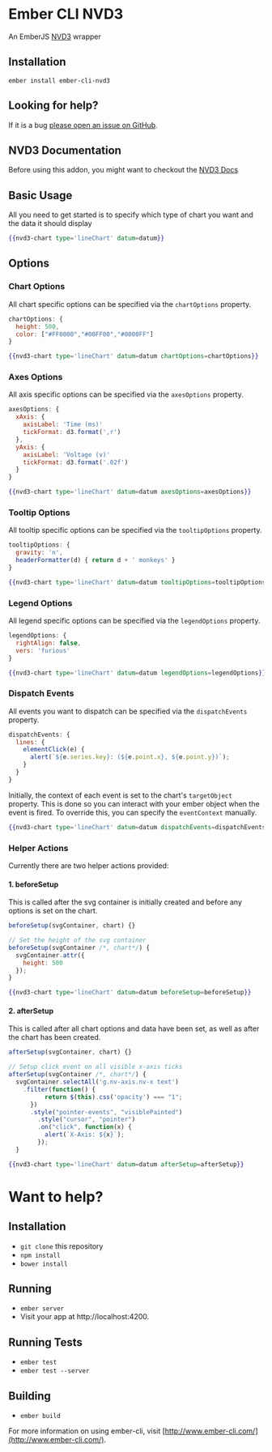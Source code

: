 # Ember CLI NVD3
An EmberJS [NVD3](http://nvd3.org/) wrapper

## Installation ##
```shell
ember install ember-cli-nvd3
```

## Looking for help? ##
If it is a bug [please open an issue on GitHub](http://github.com/offirgolan/ember-cli-nvd3/issues).

## NVD3 Documentation
Before using this addon, you might want to checkout the [NVD3 Docs](https://nvd3-community.github.io/nvd3/)

## Basic Usage ##
All you need to get started is to specify which type of chart you want and the data it should display

```handlebars
{{nvd3-chart type='lineChart' datum=datum}}
```

## Options

### Chart Options
All chart specific options can be specified via the `chartOptions` property.

```javascript
chartOptions: {
  height: 500,
  color: ["#FF0000","#00FF00","#0000FF"]
}
```

```handlebars
{{nvd3-chart type='lineChart' datum=datum chartOptions=chartOptions}}
```

### Axes Options
All axis specific options can be specified via the `axesOptions` property.

```javascript
axesOptions: {
  xAxis: {
    axisLabel: 'Time (ms)'
    tickFormat: d3.format(',r')
  },
  yAxis: {
    axisLabel: 'Voltage (v)'
    tickFormat: d3.format('.02f')
  }
}
```

```handlebars
{{nvd3-chart type='lineChart' datum=datum axesOptions=axesOptions}}
```

### Tooltip Options
All tooltip specific options can be specified via the `tooltipOptions` property.

```javascript
tooltipOptions: {
  gravity: 'n',
  headerFormatter(d) { return d + ' monkeys' }
}
```

```handlebars
{{nvd3-chart type='lineChart' datum=datum tooltipOptions=tooltipOptions}}
```

### Legend Options
All legend specific options can be specified via the `legendOptions` property.

```javascript
legendOptions: {
  rightAlign: false,
  vers: 'furious'
}
```

```handlebars
{{nvd3-chart type='lineChart' datum=datum legendOptions=legendOptions}}
```

### Dispatch Events
All events you want to dispatch can be specified via the `dispatchEvents` property.

```javascript
dispatchEvents: {
  lines: {
    elementClick(e) {
      alert(`${e.series.key}: (${e.point.x}, ${e.point.y})`);
    }
  }
}
```

Initially, the context of each event is set to the chart's `targetObject` property. This is done so you can interact with your ember object when the event is fired. To override this, you can specify the `eventContext` manually.

```handlebars
{{nvd3-chart type='lineChart' datum=datum dispatchEvents=dispatchEvents eventContext=parent}}
```

### Helper Actions
Currently there are two helper actions provided:

#### 1. beforeSetup
This is called after the svg container is initially created and before any options is set on the chart. 

```javascript
beforeSetup(svgContainer, chart) {}
```
```javascript
// Set the height of the svg container
beforeSetup(svgContainer /*, chart*/) {
  svgContainer.attr({
    height: 500
  });
}
```

```handlebars
{{nvd3-chart type='lineChart' datum=datum beforeSetup=beforeSetup}}
```

#### 2. afterSetup
This is called after all chart options and data have been set, as well as after the chart has been created. 

```javascript
afterSetup(svgContainer, chart) {}
```

```javascript
// Setup click event on all visible x-axis ticks
afterSetup(svgContainer /*, chart*/) {
  svgContainer.selectAll('g.nv-axis.nv-x text')
    .filter(function() {
          return $(this).css('opacity') === "1";
      })
      .style("pointer-events", "visiblePainted")
        .style("cursor", "pointer")
        .on("click", function(x) {
          alert(`X-Axis: ${x}`);
        });
  }
```

```handlebars
{{nvd3-chart type='lineChart' datum=datum afterSetup=afterSetup}}
```

# Want to help?

## Installation

* `git clone` this repository
* `npm install`
* `bower install`

## Running

* `ember server`
* Visit your app at http://localhost:4200.

## Running Tests

* `ember test`
* `ember test --server`

## Building

* `ember build`

For more information on using ember-cli, visit [http://www.ember-cli.com/](http://www.ember-cli.com/).
